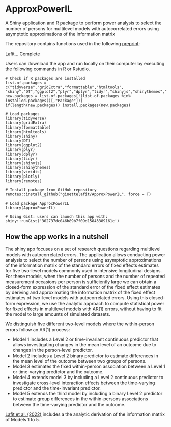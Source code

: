 # ApproxPowerIL

A Shiny application and R package to perform power analysis to select the number of persons for multilevel models with autocorrelated errors using asymptotic approximations of the information matrix

The repository contains functions used in the following [preprint](https://psyarxiv.com/mnce4/):

Lafit... Complete

Users can download the app and run locally on their computer by executing the following commands in R or Rstudio. 

```
# Check if R packages are installed
list.of.packages = c("tidyverse","gridExtra","formattable","htmltools",
"shiny","DT","ggplot2","plyr","dplyr","tidyr","shinyjs","shinythemes","viridis","ploty","remotes")
new.packages = list.of.packages[!(list.of.packages %in% installed.packages()[,"Package"])]
if(length(new.packages)) install.packages(new.packages)

# Load packages
library(tidyverse)
library(gridExtra)
library(formattable)
library(htmltools)
library(shiny)
library(DT)
library(ggplot2)
library(plyr)
library(dplyr)
library(tidyr)
library(shinyjs)
library(shinythemes)
library(viridis)
library(plotly)
library(remotes)

# Install package from GitHub repository
remotes::install_github("ginettelafit/ApproxPowerIL", force = T)

# Load package ApproxPowerIL
library(ApproxPowerIL)

# Using Gist: users can launch this app with:
shiny::runGist('302737dc046b89b7f09d15843389161c')

```

## How the app works in a nutshell

The shiny app focuses on a set of research questions regarding multilevel models with autocorrelated errors. The application allows conducting power analysis to select the number of persons using asymptotic approximations of the information matrix of the standard errors of fixed effects estimates for five two-level models commonly used in intensive longitudinal designs. For these models, when the number of persons and the number of repeated measurement occasions per person is sufficiently large we can obtain a closed-form expression of the standard error of the fixed effect estimates by deriving and approximating the information matrix of the fixed effect estimates of two-level models with autocorrelated errors. Using this closed-form expression, we use the analytic approach to compute statistical power for fixed effects in multilevel models with AR(1) errors, without having to fit the model to large amounts of simulated datasets.


We distinguish five different two-level models where the within-person errors follow an AR(1) process: 

* Model 1 includes a Level 2 or time-invariant continuous predictor that allows investigating changes in the mean level of an outcome due to changes in the person-level predictor. 
* Model 2 includes a Level 2 binary predictor to estimate differences in the mean level of the outcome between two groups of persons.
* Model 3 estimates the fixed within-person association between a Level 1 or time-varying predictor and the outcome. 
* Model 4 extends model 3 by including a Level 2 continuous predictor to investigate cross-level interaction effects between the time-varying predictor and the time-invariant predictor. 
* Model 5 extends the third model by including a binary Level 2 predictor to estimate group differences in the within-persons associations between the time-varying predictor and the outcome. 


[Lafit et al. (2022)](https://psyarxiv.com/mnce4/) includes a the analytic derivation of the information matrix of Models 1 to 5.

